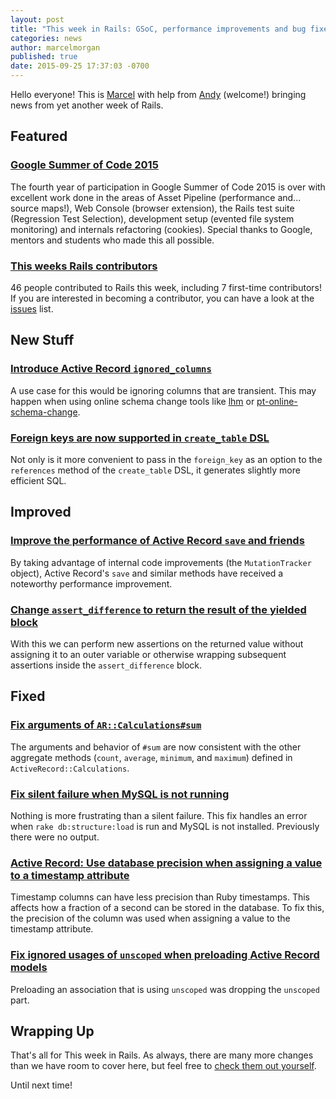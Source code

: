 ```yaml
---
layout: post
title: "This week in Rails: GSoC, performance improvements and bug fixes!"
categories: news
author: marcelmorgan
published: true
date: 2015-09-25 17:37:03 -0700
---
```


Hello everyone! This is [Marcel](https://twitter.com/marcelmorgan) with help from [Andy](https://twitter.com/andatki) (welcome!) bringing news from yet another week of Rails.

## Featured

### [Google Summer of Code 2015](http://weblog.rubyonrails.org/2015/9/25/gsoc-2015-wrapping-up/)

The fourth year of participation in Google Summer of Code 2015 is over with excellent work done in the areas of Asset Pipeline (performance and... source maps!), Web Console (browser extension), the Rails test suite (Regression Test Selection), development setup (evented file system monitoring) and internals refactoring (cookies). Special thanks to Google, mentors and students who made this all possible.

### [This weeks Rails contributors](http://contributors.rubyonrails.org/contributors/in-time-window/20150918-201509025)

46 people contributed to Rails this week, including 7 first-time contributors! If you are interested in becoming a contributor, you can have a look at the [issues](https://github.com/rails/rails/issues) list.

## New Stuff

### [Introduce Active Record `ignored_columns`](https://github.com/rails/rails/pull/21720)

A use case for this would be ignoring columns that are transient. This may happen when using online schema change tools like [lhm](https://github.com/soundcloud/lhm) or [pt-online-schema-change](https://www.percona.com/doc/percona-toolkit/2.1/pt-online-schema-change.html).

### [Foreign keys are now supported in `create_table` DSL](https://github.com/rails/rails/pull/20009)

Not only is it more convenient to pass in the `foreign_key` as an option to the `references` method of the `create_table` DSL, it generates slightly more efficient SQL.

## Improved

### [Improve the performance of Active Record `save` and friends](https://github.com/rails/rails/commit/136fc65c9b8b66e1fb56f3a17f0d1fddff9b4bd0)

By taking advantage of internal code improvements (the `MutationTracker` object), Active Record's `save` and similar methods have received a noteworthy performance improvement.

### [Change `assert_difference` to return the result of the yielded block](https://github.com/rails/rails/pull/21754)

With this we can perform new assertions on the returned value without assigning it to an outer variable or otherwise wrapping subsequent assertions inside the `assert_difference` block.

## Fixed

### [Fix arguments of `AR::Calculations#sum`](https://github.com/rails/rails/pull/21725)

The arguments and behavior of `#sum` are now consistent with the other aggregate methods (`count`, `average`, `minimum`, and `maximum`) defined in `ActiveRecord::Calculations`.

### [Fix silent failure when MySQL is not running](https://github.com/rails/rails/pull/20569)

Nothing is more frustrating than a silent failure. This fix handles an error when `rake db:structure:load` is run and MySQL is not installed. Previously there were no output.

### [Active Record: Use database precision when assigning a value to a timestamp attribute](https://github.com/rails/rails/pull/20317)

Timestamp columns can have less precision than Ruby timestamps. This affects how a fraction of a second can be stored in the database. To fix this, the precision of the column was used when assigning a value to the timestamp attribute.

### [Fix ignored usages of `unscoped` when preloading Active Record models](https://github.com/rails/rails/pull/21550)

Preloading an association that is using `unscoped` was dropping the `unscoped` part.

## Wrapping Up

That's all for This week in Rails. As always, there are many more changes than we have room to cover here, but feel free to [check them out yourself](https://github.com/rails/rails/compare/master@%7B2015-09-19%7D...@%7B2015-09-25%7D).

Until next time!

